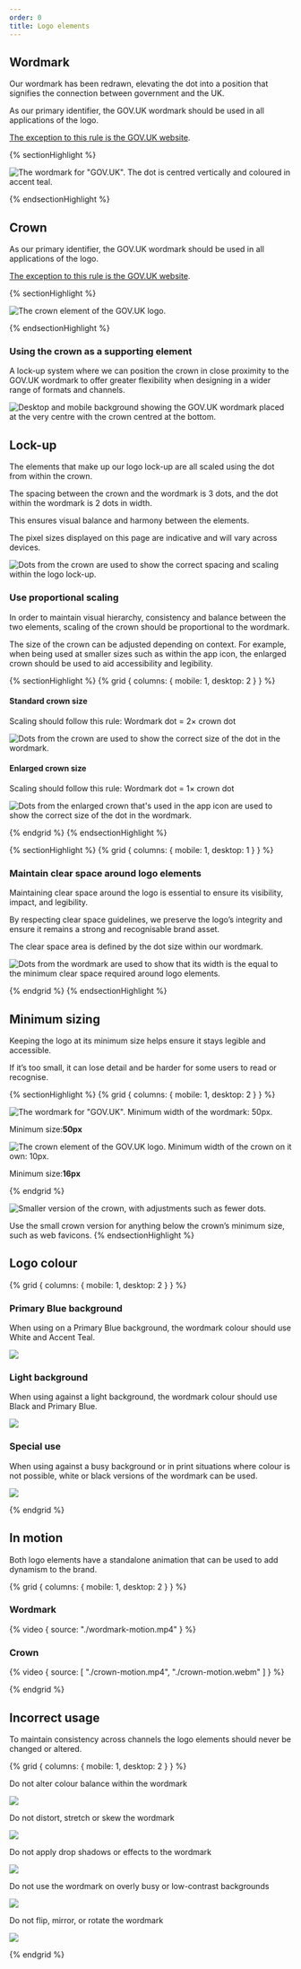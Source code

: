 ```yaml
---
order: 0
title: Logo elements
---
```


## Wordmark

Our wordmark has been redrawn, elevating the dot into a position that signifies the connection between government and the UK.

As our primary identifier, the GOV.UK wordmark should be used in all applications of the logo.

[The exception to this rule is the GOV.UK website](/logo-system/web/).

{% sectionHighlight %}

<div class="app-section-highlight__wrapper--logo">

![The wordmark for "GOV.UK". The dot is centred vertically and coloured in accent teal.](./wordmark.svg)

</div>
{% endsectionHighlight %}

## Crown

As our primary identifier, the GOV.UK wordmark should be used in all applications of the logo.

[The exception to this rule is the GOV.UK website](/logo-system/web/).

{% sectionHighlight %}

<div class="app-section-highlight__wrapper--logo">

![The crown element of the GOV.UK logo.](./crown2.svg)

</div>
{% endsectionHighlight %}

### Using the crown as a supporting element

A lock-up system where we can position the crown in close proximity to the GOV.UK wordmark to offer greater flexibility when designing in a wider range of formats and channels.

<div>

![Desktop and mobile background showing the GOV.UK wordmark placed at the very centre with the crown centred at the bottom.](./crown-supporting-element.svg)

</div>

## Lock-up

The elements that make up our logo lock-up are all scaled using the dot from within the crown.

The spacing between the crown and the wordmark is 3 dots, and the dot within the wordmark is 2 dots in width.

This ensures visual balance and harmony between the elements.

The pixel sizes displayed on this page are indicative and will vary across devices.

<div>

![Dots from the crown are used to show the correct spacing and scaling within the logo lock-up.](./lockup-detail.svg)

</div>

### Use proportional scaling

In order to maintain visual hierarchy, consistency and balance between the two elements, scaling of the crown should be proportional to the wordmark.

The size of the crown can be adjusted depending on context. For example, when being used at smaller sizes such as within the app icon, the enlarged crown should be used to aid accessibility and legibility.

{% sectionHighlight %}
{% grid { columns: { mobile: 1, desktop: 2 } } %}

<div>

#### Standard crown size

Scaling should follow this rule:
Wordmark dot = 2× crown dot

</div>
<div class="app-grid__cell--vertical-align-end">

![Dots from the crown are used to show the correct size of the dot in the wordmark.](./standard-crown.svg)

</div>
<div class="app-top-border">

#### Enlarged crown size

Scaling should follow this rule:
Wordmark dot = 1× crown dot

</div>
<div class="app-top-border">

![Dots from the enlarged crown that's used in the app icon are used to show the correct size of the dot in the wordmark.](./enlarged-crown.svg)

</div>
{% endgrid %}
{% endsectionHighlight %}

{% sectionHighlight %}
{% grid { columns: { mobile: 1, desktop: 1 } } %}

<div>

### Maintain clear space around logo elements

Maintaining clear space around the logo is essential to ensure its visibility, impact, and legibility.

By respecting clear space guidelines, we preserve the logo’s integrity and ensure it remains a strong and recognisable brand asset.

The clear space area is defined by the dot size within our wordmark.

<div>

![Dots from the wordmark are used to show that its width is the equal to the minimum clear space required around logo elements.](./space-around-wordmark.svg)

</div>
</div>
{% endgrid %}
{% endsectionHighlight %}

## Minimum sizing

Keeping the logo at its minimum size helps ensure it stays legible and accessible.

If it’s too small, it can lose detail and be harder for some users to read or recognise.

{% sectionHighlight %}
{% grid { columns: { mobile: 1, desktop: 2 } } %}

<!-- TODO: suggest adding the arrow to the image -->

<div class="app-grid__cell--vertical-align-end">

![The wordmark for "GOV.UK". Minimum width of the wordmark: 50px.](./wordmark-min-width.svg)

<p class="govuk-body">Minimum size:<strong class="app-size-recommendation">50px</strong></p>

</div>
<div>

![The crown element of the GOV.UK logo. Minimum width of the crown on it own: 10px.](./crown-min-width.svg)

<p class="govuk-body">Minimum size:<strong class="app-size-recommendation">16px</strong></p>
</div>
{% endgrid %}

![Smaller version of the crown, with adjustments such as fewer dots.](./crown-favicon.svg)

Use the small crown version for anything below the crown’s minimum size, such as web favicons.
{% endsectionHighlight %}

## Logo colour

{% grid { columns: { mobile: 1, desktop: 2 } } %}

<div class="app-top-border">

### Primary Blue background

When using on a Primary Blue background, the wordmark colour should use White and Accent Teal.

</div>
<div>

![](./logo-primary.svg)

</div>
<div class="app-top-border">

### Light background

When using against a light background, the wordmark colour should use Black and Primary Blue.

</div>
<div>

![](./logo-light.svg)

</div>
<div class="app-top-border">

### Special use

When using against a busy background or in print situations where colour is not possible, white or black versions of the wordmark can be used.

</div>
<div>

![](./logo-special-dark-light.svg)

</div>
{% endgrid %}

## In motion

Both logo elements have a standalone animation that can be used to add dynamism to the brand.

{% grid { columns: { mobile: 1, desktop: 2 } } %}

<div>

### Wordmark

{% video { source: "./wordmark-motion.mp4" } %}

</div>
<div>

### Crown

{% video { source: [
    "./crown-motion.mp4",
    "./crown-motion.webm"
] } %}

</div>
{% endgrid %}

## Incorrect usage

To maintain consistency across channels the logo elements should never be changed or altered.

{% grid { columns: { mobile: 1, desktop: 2 } } %}

<div class="app-top-border">

Do not alter colour balance within the wordmark

</div>
<div>

![](./incorrect-altered-colours.png)

</div>
<div class="app-top-border">

Do not distort, stretch or skew the wordmark

</div>
<div>

![](./incorrect-squashed.png)

</div>
<div class="app-top-border">

Do not apply drop shadows or effects to the wordmark

</div>
<div>

![](./incorrect-effects.png)

</div>
<div class="app-top-border">

Do not use the wordmark on overly busy or low-contrast backgrounds

</div>
<div>

![](./incorrect-busy.png)

</div>
<div class="app-top-border">

Do not flip, mirror, or rotate the wordmark

</div>
<div>

![](./incorrect-mirrored.png)

<div>
{% endgrid %}
